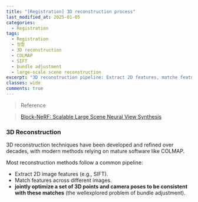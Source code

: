 ```yaml
---
title: "[Registration] 3D reconstruction process"
last_modified_at: 2025-01-05
categories:
  - Registration
tags:
  - Registration
  - 정합
  - 3D reconstruction
  - COLMAP
  - SIFT
  - bundle adjustment
  - large-scale scene reconstruction
excerpt: "3D reconstruction pipeline: Extract 2D features, matche features across different images, jointly optimize a set of 3D points and camera poses to be consistent with these matches."
classes: wide
comments: true
---
```


> Reference

>[Block-NeRF: Scalable Large Scene Neural View Synthesis](https://openaccess.thecvf.com/content/CVPR2022/papers/Tancik_Block-NeRF_Scalable_Large_Scene_Neural_View_Synthesis_CVPR_2022_paper.pdf)

### 3D Reconstruction

3D reconstruction techniques have been developed and refined over decades, with modern methods relying on mature software like COLMAP.

Most reconstruction methods follow a common pipeline:

- Extract 2D image features (e.g., SIFT).
- Match features across different images.
- **jointly optimize a set of 3D points and camera poses to be consistent with these matches** (the wellexplored problem of bundle adjustment).

